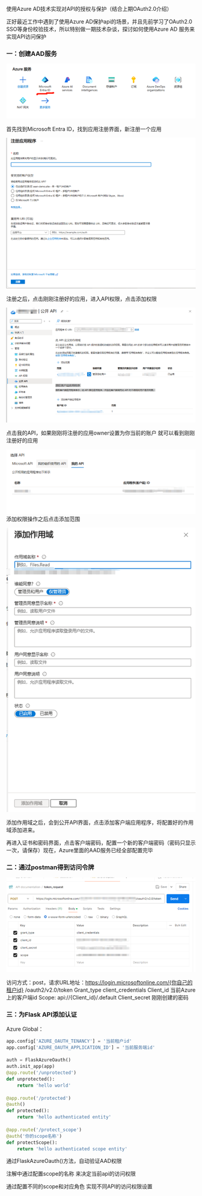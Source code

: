 使用Azure AD技术实现对API的授权与保护（结合上期OAuth2.0介绍）



正好最近工作中遇到了使用Azure AD保护api的场景，并且先前学习了OAuth2.0 SSO等身份校验技术，所以特别做一期技术杂谈，探讨如何使用Azure AD 服务来实现API访问保护



### 一：创建AAD服务

![image-20250414111329927](AAD.png)

首先找到Microsoft Entra ID，找到应用注册界面，新注册一个应用

![image-20250414111344433](zhuce.png)

注册之后，点击刚刚注册好的应用，进入API权限，点击添加权限

![image-20250414111352900](pression.png)

点击我的API，如果刚刚将注册的应用owner设置为你当前的账户 就可以看到刚刚注册好的应用

![image-20250414111403381](myApi.png)添加权限操作之后点击添加范围

![image-20250414111418216](usework.png)

添加作用域之后，会到公开API界面，点击添加客户端应用程序，将配置好的作用域添加进来。

再进入证书和密码界面，点击客户端密码，配置一个新的客户端密码（密码只显示一次，请保存）现在，Azure里面的AAD服务已经全部配置完毕

### 二：通过postman得到访问令牌

![image-20250414111447331](postman.png)

访问方式：post，请求URL地址：https://login.microsoftonline.com/{你自己的租户id} /oauth2/v2.0/token
Grant_type client_credentials
Client_id 当前Azure上的客户端id
Scope: api://{Client_id}/.default
Client_secret 刚刚创建的密码

### 三：为Flask API添加认证

Azure Global：

```python
app.config['AZURE_OAUTH_TENANCY'] = '当前租户id'
app.config['AZURE_OAUTH_APPLICATION_ID'] = '当前服务端id'

auth = FlaskAzureOauth()
auth.init_app(app)
@app.route('/unprotected')
def unprotected():
    return 'hello world'

@app.route('/protected')
@auth()
def protected():
    return 'hello authenticated entity'

@app.route('/protect_scope')
@auth('你的scope名称')
def protectScope():
    return 'hello authenticated scope entity'
```

通过FlaskAzureOauth()方法，自动验证AAD权限

注解中通过配置scope的名称 来决定当前api的访问权限

通过配置不同的scope和对应角色 实现不同API的访问权限设置